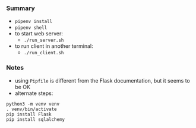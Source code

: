 
### Summary

* `pipenv install`
* `pipenv shell`
* to start web server:
    - `./run_server.sh`
* to run client in another terminal:
    - `./run_client.sh` 

### Notes

* using `Pipfile` is different from the Flask documentation, but it seems to be OK 
* alternate steps:

```
python3 -m venv venv
. venv/bin/activate
pip install Flask
pip install sqlalchemy 
```
